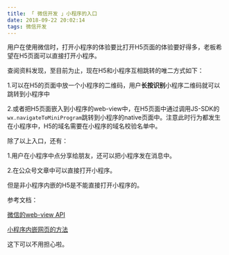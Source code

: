 ```yaml
---
title: 「 微信开发 」小程序的入口
date: 2018-09-22 20:02:14
tags: 微信开发
---
```


用户在使用微信时，打开小程序的体验要比打开H5页面的体验要好得多，老板希望在H5页面可以直接打开小程序。

查阅资料发现，至目前为止，现在H5和小程序互相跳转的唯二方式如下：
<!-- more -->

1.可以在H5的页面中放一个小程序的二维码，用户**长按识别**小程序二维码就可以跳转到小程序中

2.或者把H5页面嵌入到小程序的web-view中，在H5页面中通过调用JS-SDK的`wx.navigateToMiniProgram`跳转到小程序的native页面中。注意此时行为都发生在小程序中，H5的域名需要在小程序的域名校验名单中。

除了以上入口，还有：

1.用户在小程序中点分享给朋友，还可以把小程序发在消息中。

2.在公众号文章中可以直接打开小程序。

但是非小程序内嵌的H5是不能直接打开小程序的。

参考文档：

[微信的web-view API](https://developers.weixin.qq.com/miniprogram/dev/component/web-view.html)

[小程序内嵌网页的方法](https://www.jianshu.com/p/50657f9af5b4)

这下可以不用担心啦。